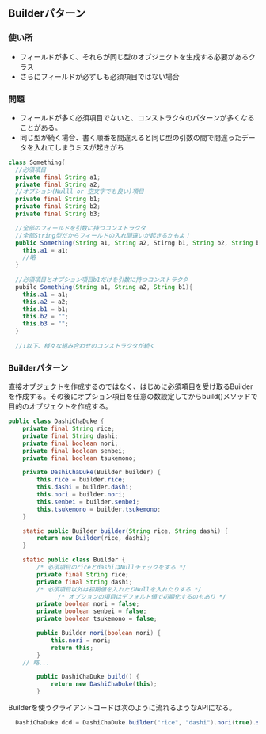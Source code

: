 ## Builderパターン

### 使い所
- フィールドが多く、それらが同じ型のオブジェクトを生成する必要があるクラス
- さらにフィールドが必ずしも必須項目ではない場合

### 問題
- フィールドが多く必須項目でないと、コンストラクタのパターンが多くなることがある。
- 同じ型が続く場合、書く順番を間違えると同じ型の引数の間で間違ったデータを入れてしまうミスが起きがち

``` java
class Something{
  //必須項目
  private final String a1;
  private final String a2;
  //オプション(Nulll or 空文字でも良い)項目
  private final String b1;
  private final String b2;
  private final String b3;

  //全部のフィールドを引数に持つコンストラクタ
  //全部String型だからフィールドの入れ間違いが起きるかもよ！ 
  public Something(String a1, String a2, Stirng b1, String b2, String b3)
    this.a1 = a1;
    //略
  }
  
  //必須項目とオプション項目b1だけを引数に持つコンストラクタ
  pubilc Something(String a1, String a2, String b1){
    this.a1 = a1;
    this.a2 = a2;
    this.b1 = b1;
    this.b2 = "";
    this.b3 = "";
  }
  
  //↓以下、様々な組み合わせのコンストラクタが続く
```


### Builderパターン
直接オブジェクトを作成するのではなく、はじめに必須項目を受け取るBuilderを作成する。その後にオプション項目を任意の数設定してからbuild()メソッドで目的のオブジェクトを作成する。

``` java 
public class DashiChaDuke {
	private final String rice;
	private final String dashi;
	private final boolean nori;
	private final boolean senbei;
	private final boolean tsukemono;

	private DashiChaDuke(Builder builder) {
		this.rice = builder.rice;
		this.dashi = builder.dashi;
		this.nori = builder.nori;
		this.senbei = builder.senbei;
		this.tsukemono = builder.tsukemono;
	}

	static public Builder builder(String rice, String dashi) {
		return new Builder(rice, dashi);
	}

	static public class Builder {
		/* 必須項目のriceとdashiはNullチェックをする */
		private final String rice;
		private final String dashi;
		/* 必須項目以外は初期値を入れたりNullを入れたりする */
    　　　　　　/* オプションの項目はデフォルト値で初期化するのもあり */
		private boolean nori = false;
		private boolean senbei = false;
		private boolean tsukemono = false;

		public Builder nori(boolean nori) {
			this.nori = nori;
			return this;
		}
    // 略...

		public DashiChaDuke build() {
			return new DashiChaDuke(this);
		}

```

Builderを使うクライアントコードは次のように流れるようなAPIになる。
```java
  DashiChaDuke dcd = DashiChaDuke.builder("rice", "dashi").nori(true).senbei(true).tsukemono(false).build();
```

